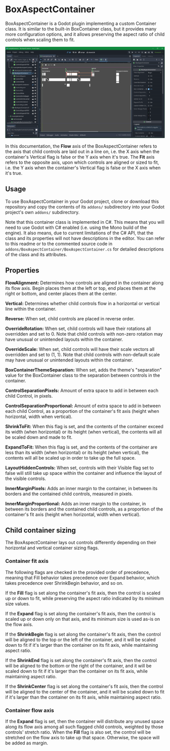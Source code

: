 # BoxAspectContainer

BoxAspectContainer is a Godot plugin implementing a custom Container class. It is similar to the built-in BoxContainer class, but it provides many more configuration options, and it allows preserving the aspect ratio of child controls when scaling them to fit.

![Example project screenshot](https://github.com/pineapplemachine/Godot-BoxAspectContainer/blob/master/example/Screenshots/Screenshot.png?raw=true)

In this documentation, the **Flow** axis of the BoxAspectContainer refers to the axis that child controls are laid out in a line on, i.e. the X axis when the container's Vertical flag is false or the Y axis when it's true. The **Fit** axis refers to the opposite axis, upon which controls are aligned or sized to fit, i.e. the Y axis when the container's Vertical flag is false or the X axis when it's true.

## Usage

To use BoxAspectContainer in your Godot project, clone or download this repository and copy the contents of its `addons/` subdirectory into your Godot project's own `addons/` subdirectory.

Note that this container class is implemented in C#. This means that you will need to use Godot with C# enabled (i.e. using the Mono build of the engine). It also means, due to current limitations of the C# API, that the class and its properties will not have descriptions in the editor. You can refer to this readme or to the commented source code in `addons/BoxAspectContainer/BoxAspectContainer.cs` for detailed descriptions of the class and its attributes.

## Properties

**FlowAlignment:**
Determines how controls are aligned in the container
along its flow axis. Begin places them at the left or
top, end places them at the right or bottom, and center
places them at the center.

**Vertical:**
Determines whether child controls flow in a horizontal or
vertical line within the container.

**Reverse:**
When set, child controls are placed in reverse order.

**OverrideRotation:**
When set, child controls will have their rotations
all overridden and set to 0.
Note that child controls with non-zero rotation may
have unusual or unintended layouts within the container.

**OverrideScale:**
When set, child controls will have their scale vectors
all overridden and set to (1, 1).
Note that child controls with non-default scale may
have unusual or unintended layouts within the container.

**BoxContainerThemeSeparation:**
When set, adds the theme's "separation" value for the
BoxContainer class to the separation between controls in
the container.

**ControlSeparationPixels:**
Amount of extra space to add in between each child Control,
in pixels.

**ControlSeparationProportional:**
Amount of extra space to add in between each child Control,
as a proportion of the container's fit axis (height when
horizontal, width when vertical).

**ShrinkToFit:**
When this flag is set, and the contents of the container
exceed its width (when horizontal) or its height
(when vertical), the contents will all be scaled down and
made to fit.

**ExpandToFit:**
When this flag is set, and the contents of the container
are less than its width (when horizontal) or its height
(when vertical), the contents will all be scaled up in
order to take up the full space.

**LayoutHiddenControls:**
When set, controls with their Visible flag set to false
will still take up space within the container and
influence the layout of the visible controls.

**InnerMarginPixels:**
Adds an inner margin to the container, in between its
borders and the contained child controls, measured in
pixels.

**InnerMarginProportional:**
Adds an inner margin to the container, in between its
borders and the contained child controls,
as a proportion of the container's fit axis (height when
horizontal, width when vertical).

## Child container sizing

The BoxAspectContainer lays out controls differently depending on their horizontal and vertical container sizing flags.

### Container fit axis

The following flags are checked in the provided order of precedence, meaning that Fill behavior takes precedence over Expand behavior, which takes precedence over ShrinkBegin behavior, and so on.

If the **Fill** flag is set along the container's fit axis, then the control is scaled up or down to fit, while preserving the aspect ratio indicated by its minimum size values.

If the **Expand** flag is set along the container's fit axis, then the control is scaled up or down only on that axis, and its minimum size is used as-is on the flow axis.

If the **ShrinkBegin** flag is set along the container's fit axis, then the control will be aligned to the top or the left of the container, and it will be scaled down to fit if it's larger than the container on its fit axis, while maintaining aspect ratio.

If the **ShrinkEnd** flag is set along the container's fit axis, then the control will be aligned to the bottom or the right of the container, and it will be scaled down to fit if it's larger than the container on its fit axis, while maintaining aspect ratio.

If the **ShrinkCenter** flag is set along the container's fit axis, then the control will be aligned to the center of the container, and it will be scaled down to fit if it's larger than the container on its fit axis, while maintaining aspect ratio.

### Container flow axis

If the **Expand** flag is set, then the container will distribute any unused space along its flow axis among all such flagged child controls, weighted by those controls' stretch ratio. When the **Fill** flag is also set, the control will be stretched on the flow axis to take up that space. Otherwise, the space will be added as margin.
